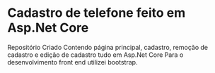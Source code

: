 # Cadastro de telefone feito em Asp.Net Core 
Repositório Criado Contendo página principal, cadastro, remoção de cadastro e edição de cadastro tudo em Asp.Net Core
Para o desenvolvimento front end utilizei bootstrap. 
